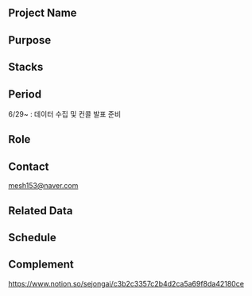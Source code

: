 ## Project Name

## Purpose

## Stacks

## Period

6/29~ : 데이터 수집 및 컨콜 발표 준비

## Role

## Contact

mesh153@naver.com

## Related Data

## Schedule

## Complement 

https://www.notion.so/sejongai/c3b2c3357c2b4d2ca5a69f8da42180ce

